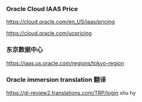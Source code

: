 ### Oracle Cloud IAAS Price

https://cloud.oracle.com/en_US/iaas/pricing

https://cloud.oracle.com/ucpricing

### 东京数据中心
https://iaas.us.oracle.com/regions/tokyo-region

### Oracle immersion translation 翻译
https://gl-review2.translations.com/TRP/login   xliu hy
